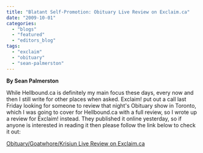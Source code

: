 ```yaml
---
title: "Blatant Self-Promotion: Obituary Live Review on Exclaim.ca"
date: "2009-10-01"
categories: 
  - "blogs"
  - "featured"
  - "editors_blog"
tags: 
  - "exclaim"
  - "obituary"
  - "sean-palmerston"
---
```


**By Sean Palmerston**

While Hellbound.ca is definitely my main focus these days, every now and then I still write for other places when asked. Exclaim! put out a call last Friday looking for someone to review that night's Obituary show in Toronto, which I was going to cover for Hellbound.ca with a full review, so I wrote up a review for Exclaim! instead. They published it online yesterday, so if anyone is interested in reading it then please follow the link below to check it out:

[Obituary/Goatwhore/Krisiun Live Review on Exclaim.ca](http://www.exclaim.ca/musicreviews/latestsub.aspx?csid1=137&csid2=870&fid1=41556)
